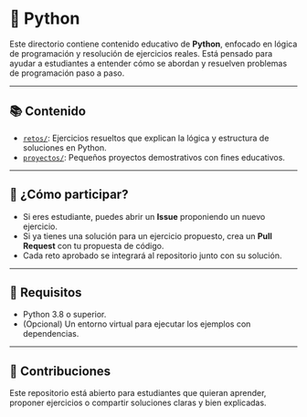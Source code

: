 # 🐍 Python

Este directorio contiene contenido educativo de **Python**, enfocado en lógica de programación y resolución de ejercicios reales. Está pensado para ayudar a estudiantes a entender cómo se abordan y resuelven problemas de programación paso a paso.

---

## 📚 Contenido

- [`retos/`](./retos): Ejercicios resueltos que explican la lógica y estructura de soluciones en Python.
- [`proyectos/`](./proyectos): Pequeños proyectos demostrativos con fines educativos.

---

## 💬 ¿Cómo participar?

- Si eres estudiante, puedes abrir un **Issue** proponiendo un nuevo ejercicio.
- Si ya tienes una solución para un ejercicio propuesto, crea un **Pull Request** con tu propuesta de código.
- Cada reto aprobado se integrará al repositorio junto con su solución.

---

## 📌 Requisitos

- Python 3.8 o superior.
- (Opcional) Un entorno virtual para ejecutar los ejemplos con dependencias.

---

## 🙌 Contribuciones

Este repositorio está abierto para estudiantes que quieran aprender, proponer ejercicios o compartir soluciones claras y bien explicadas.
